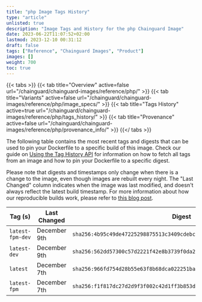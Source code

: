 ```yaml
---
title: "php Image Tags History"
type: "article"
unlisted: true
description: "Image Tags and History for the php Chainguard Image"
date: 2023-06-22T11:07:52+02:00
lastmod: 2023-12-10 00:31:12
draft: false
tags: ["Reference", "Chainguard Images", "Product"]
images: []
weight: 700
toc: true
---
```


{{< tabs >}}
{{< tab title="Overview" active=false url="/chainguard/chainguard-images/reference/php/" >}}
{{< tab title="Variants" active=false url="/chainguard/chainguard-images/reference/php/image_specs/" >}}
{{< tab title="Tags History" active=true url="/chainguard/chainguard-images/reference/php/tags_history/" >}}
{{< tab title="Provenance" active=false url="/chainguard/chainguard-images/reference/php/provenance_info/" >}}
{{</ tabs >}}

The following table contains the most recent tags and digests that can be used to pin your Dockerfile to a specific build of this image. Check our guide on [Using the Tag History API](/chainguard/chainguard-images/using-the-tag-history-api/) for information on how to fetch all tags from an image and how to pin your Dockerfile to a specific digest.

Please note that digests and timestamps only change when there is a change to the image, even though images are rebuilt every night. The "Last Changed" column indicates when the image was last modified, and doesn't always reflect the latest build timestamp. For more information about how our reproducible builds work, please refer to [this blog post](https://www.chainguard.dev/unchained/reproducing-chainguards-reproducible-image-builds).

| Tag (s)           | Last Changed | Digest                                                                    |
|-------------------|--------------|---------------------------------------------------------------------------|
|  `latest-fpm-dev` | December 9th | `sha256:4b95c49de47225298875513c3409cdebc61e2f7b500ebc4ef523864e29ac9abf` |
|  `latest-dev`     | December 9th | `sha256:562dd57300c57d2221f42e8b3739f0da276a6b553ba7212c4edbfc1c3520e5a8` |
|  `latest`         | December 7th | `sha256:966fd754d28b55e63f8b68dca022251ba370c640b9b758dad99e5088aa0ff9fe` |
|  `latest-fpm`     | December 7th | `sha256:f1f817dc27d2d9f3f002c42d1ff3b853dd3a1cd3e723322dfc25b0e1ac170b67` |

